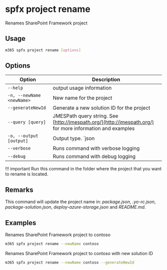 # spfx project rename

Renames SharePoint Framework project

## Usage

```sh
m365 spfx project rename [options]
```

## Options

Option|Description
------|-----------
`--help`|output usage information
`-n, --newName <newName>`|New name for the project
`--generateNewId`|Generate a new solution ID for the project
`--query [query]`|JMESPath query string. See [http://jmespath.org/](http://jmespath.org/) for more information and examples
`-o, --output [output]`|Output type. `json|text|md`. Default `text`
`--verbose`|Runs command with verbose logging
`--debug`|Runs command with debug logging

!!! important
    Run this command in the folder where the project that you want to rename is located.

## Remarks

This command will update the project name in: _package.json_, _.yo-rc.json_, _package-solution.json_, _deploy-azure-storage.json_ and _README.md_.

## Examples

Renames SharePoint Framework project to contoso

```sh
m365 spfx project rename --newName contoso
```

Renames SharePoint Framework project to contoso with new solution ID

```sh
m365 spfx project rename --newName contoso --generateNewId
```
